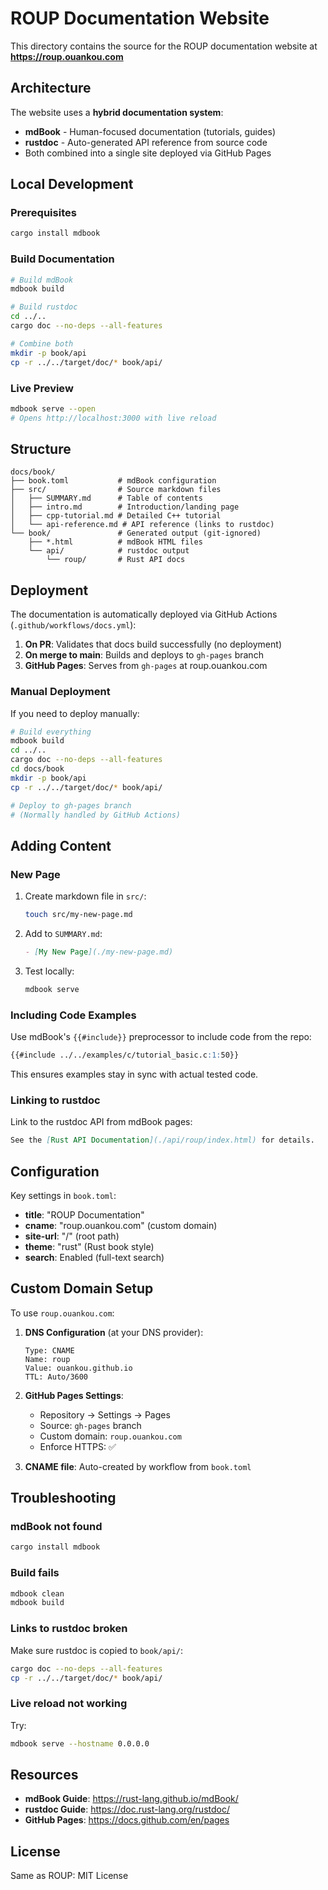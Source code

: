 # ROUP Documentation Website

This directory contains the source for the ROUP documentation website at **https://roup.ouankou.com**

## Architecture

The website uses a **hybrid documentation system**:
- **mdBook** - Human-focused documentation (tutorials, guides)
- **rustdoc** - Auto-generated API reference from source code
- Both combined into a single site deployed via GitHub Pages

## Local Development

### Prerequisites
```bash
cargo install mdbook
```

### Build Documentation
```bash
# Build mdBook
mdbook build

# Build rustdoc
cd ../..
cargo doc --no-deps --all-features

# Combine both
mkdir -p book/api
cp -r ../../target/doc/* book/api/
```

### Live Preview
```bash
mdbook serve --open
# Opens http://localhost:3000 with live reload
```

## Structure

```
docs/book/
├── book.toml           # mdBook configuration
├── src/                # Source markdown files
│   ├── SUMMARY.md      # Table of contents
│   ├── intro.md        # Introduction/landing page
│   ├── cpp-tutorial.md # Detailed C++ tutorial
│   └── api-reference.md # API reference (links to rustdoc)
└── book/               # Generated output (git-ignored)
    ├── *.html          # mdBook HTML files
    └── api/            # rustdoc output
        └── roup/       # Rust API docs
```

## Deployment

The documentation is automatically deployed via GitHub Actions (`.github/workflows/docs.yml`):

1. **On PR**: Validates that docs build successfully (no deployment)
2. **On merge to main**: Builds and deploys to `gh-pages` branch
3. **GitHub Pages**: Serves from `gh-pages` at roup.ouankou.com

### Manual Deployment

If you need to deploy manually:

```bash
# Build everything
mdbook build
cd ../..
cargo doc --no-deps --all-features
cd docs/book
mkdir -p book/api
cp -r ../../target/doc/* book/api/

# Deploy to gh-pages branch
# (Normally handled by GitHub Actions)
```

## Adding Content

### New Page

1. Create markdown file in `src/`:
   ```bash
   touch src/my-new-page.md
   ```

2. Add to `SUMMARY.md`:
   ```markdown
   - [My New Page](./my-new-page.md)
   ```

3. Test locally:
   ```bash
   mdbook serve
   ```

### Including Code Examples

Use mdBook's `{{#include}}` preprocessor to include code from the repo:

```markdown
{{#include ../../examples/c/tutorial_basic.c:1:50}}
```

This ensures examples stay in sync with actual tested code.

### Linking to rustdoc

Link to the rustdoc API from mdBook pages:

```markdown
See the [Rust API Documentation](./api/roup/index.html) for details.
```

## Configuration

Key settings in `book.toml`:

- **title**: "ROUP Documentation"
- **cname**: "roup.ouankou.com" (custom domain)
- **site-url**: "/" (root path)
- **theme**: "rust" (Rust book style)
- **search**: Enabled (full-text search)

## Custom Domain Setup

To use `roup.ouankou.com`:

1. **DNS Configuration** (at your DNS provider):
   ```
   Type: CNAME
   Name: roup
   Value: ouankou.github.io
   TTL: Auto/3600
   ```

2. **GitHub Pages Settings**:
   - Repository → Settings → Pages
   - Source: `gh-pages` branch
   - Custom domain: `roup.ouankou.com`
   - Enforce HTTPS: ✅

3. **CNAME file**: Auto-created by workflow from `book.toml`

## Troubleshooting

### mdBook not found
```bash
cargo install mdbook
```

### Build fails
```bash
mdbook clean
mdbook build
```

### Links to rustdoc broken
Make sure rustdoc is copied to `book/api/`:
```bash
cargo doc --no-deps --all-features
cp -r ../../target/doc/* book/api/
```

### Live reload not working
Try:
```bash
mdbook serve --hostname 0.0.0.0
```

## Resources

- **mdBook Guide**: https://rust-lang.github.io/mdBook/
- **rustdoc Guide**: https://doc.rust-lang.org/rustdoc/
- **GitHub Pages**: https://docs.github.com/en/pages

## License

Same as ROUP: MIT License
